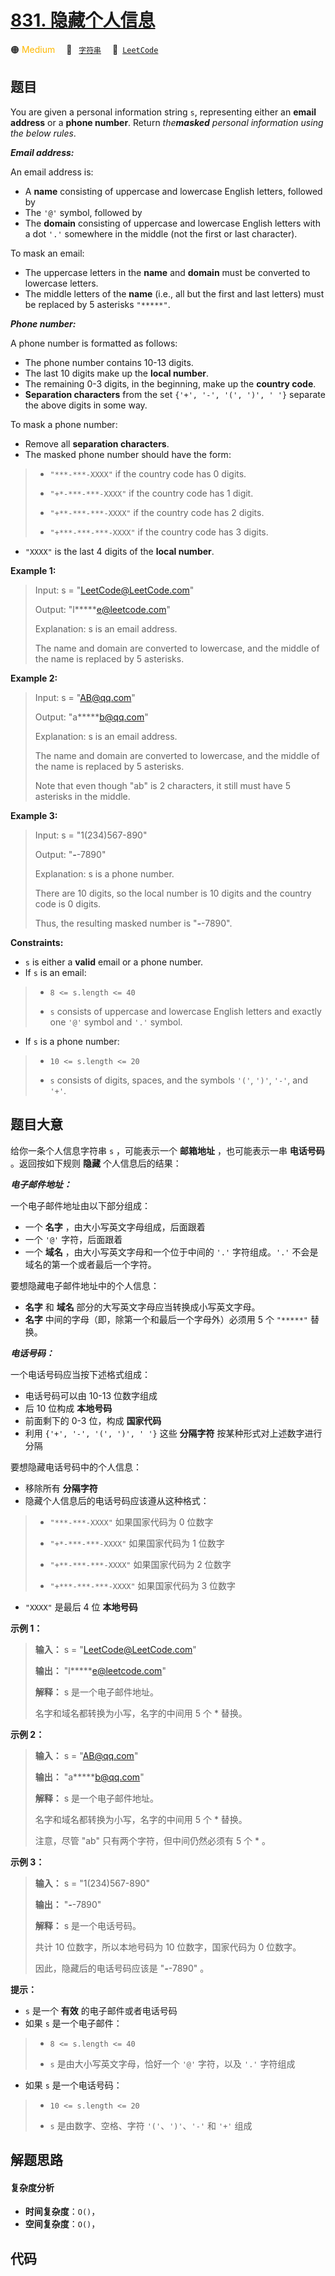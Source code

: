 # [831. 隐藏个人信息](https://leetcode.com/problems/masking-personal-information)

🟠 <font color=#ffb800>Medium</font>&emsp; 🔖&ensp; [`字符串`](/tag/string.md)&emsp; 🔗&ensp;[`LeetCode`](https://leetcode.com/problems/masking-personal-information)

## 题目

You are given a personal information string `s`, representing either an
**email address** or a **phone number**. Return _the**masked** personal
information using the below rules_.

_**Email address:**_

An email address is:

  * A **name** consisting of uppercase and lowercase English letters, followed by
  * The `'@'` symbol, followed by
  * The **domain** consisting of uppercase and lowercase English letters with a dot `'.'` somewhere in the middle (not the first or last character).

To mask an email:

  * The uppercase letters in the **name** and **domain** must be converted to lowercase letters.
  * The middle letters of the **name** (i.e., all but the first and last letters) must be replaced by 5 asterisks `"*****"`.

_**Phone number:**_

A phone number is formatted as follows:

  * The phone number contains 10-13 digits.
  * The last 10 digits make up the **local number**.
  * The remaining 0-3 digits, in the beginning, make up the **country code**.
  * **Separation characters** from the set `{'+', '-', '(', ')', ' '}` separate the above digits in some way.

To mask a phone number:

  * Remove all **separation characters**.
  * The masked phone number should have the form: 
> 
> * `"***-***-XXXX"` if the country code has 0 digits.
> 
> * `"+*-***-***-XXXX"` if the country code has 1 digit.
> 
> * `"+**-***-***-XXXX"` if the country code has 2 digits.
> 
> * `"+***-***-***-XXXX"` if the country code has 3 digits.
  * `"XXXX"` is the last 4 digits of the **local number**.



**Example 1:**

> Input: s = "LeetCode@LeetCode.com"
> 
> Output: "l*****e@leetcode.com"
> 
> Explanation: s is an email address.
> 
> The name and domain are converted to lowercase, and the middle of the name is replaced by 5 asterisks.

**Example 2:**

> Input: s = "AB@qq.com"
> 
> Output: "a*****b@qq.com"
> 
> Explanation: s is an email address.
> 
> The name and domain are converted to lowercase, and the middle of the name is replaced by 5 asterisks.
> 
> Note that even though "ab" is 2 characters, it still must have 5 asterisks in the middle.

**Example 3:**

> Input: s = "1(234)567-890"
> 
> Output: "***-***-7890"
> 
> Explanation: s is a phone number.
> 
> There are 10 digits, so the local number is 10 digits and the country code is 0 digits.
> 
> Thus, the resulting masked number is "***-***-7890".

**Constraints:**

  * `s` is either a **valid** email or a phone number.
  * If `s` is an email: 
> 
> * `8 <= s.length <= 40`
> 
> * `s` consists of uppercase and lowercase English letters and exactly one `'@'` symbol and `'.'` symbol.
  * If `s` is a phone number: 
> 
> * `10 <= s.length <= 20`
> 
> * `s` consists of digits, spaces, and the symbols `'('`, `')'`, `'-'`, and `'+'`.


## 题目大意

给你一条个人信息字符串 `s` ，可能表示一个 **邮箱地址** ，也可能表示一串 **电话号码** 。返回按如下规则 **隐藏** 个人信息后的结果：

_**电子邮件地址：**_

一个电子邮件地址由以下部分组成：

  * 一个 **名字** ，由大小写英文字母组成，后面跟着
  * 一个 `'@'` 字符，后面跟着
  * 一个 **域名** ，由大小写英文字母和一个位于中间的 `'.'` 字符组成。`'.'` 不会是域名的第一个或者最后一个字符。

要想隐藏电子邮件地址中的个人信息：

  * **名字** 和 **域名** 部分的大写英文字母应当转换成小写英文字母。
  * **名字** 中间的字母（即，除第一个和最后一个字母外）必须用 5 个 `"*****"` 替换。

_**电话号码：**_

一个电话号码应当按下述格式组成：

  * 电话号码可以由 10-13 位数字组成
  * 后 10 位构成 **本地号码**
  * 前面剩下的 0-3 位，构成 **国家代码**
  * 利用 `{'+', '-', '(', ')', ' '}` 这些 **分隔字符** 按某种形式对上述数字进行分隔

要想隐藏电话号码中的个人信息：

  * 移除所有 **分隔字符**
  * 隐藏个人信息后的电话号码应该遵从这种格式： 
> 
> * `"***-***-XXXX"` 如果国家代码为 0 位数字
> 
> * `"+*-***-***-XXXX"` 如果国家代码为 1 位数字
> 
> * `"+**-***-***-XXXX"` 如果国家代码为 2 位数字
> 
> * `"+***-***-***-XXXX"` 如果国家代码为 3 位数字
  * `"XXXX"` 是最后 4 位 **本地号码**



**示例 1：**

> 
> 
> 
> 
> 
> **输入：** s = "LeetCode@LeetCode.com"
> 
> **输出：** "l*****e@leetcode.com"
> 
> **解释：** s 是一个电子邮件地址。
> 
> 名字和域名都转换为小写，名字的中间用 5 个 * 替换。
> 
> 

**示例 2：**

> 
> 
> 
> 
> 
> **输入：** s = "AB@qq.com"
> 
> **输出：** "a*****b@qq.com"
> 
> **解释：** s 是一个电子邮件地址。
> 
> 名字和域名都转换为小写，名字的中间用 5 个 * 替换。
> 
> 注意，尽管 "ab" 只有两个字符，但中间仍然必须有 5 个 * 。
> 
> 

**示例 3：**

> 
> 
> 
> 
> 
> **输入：** s = "1(234)567-890"
> 
> **输出：** "***-***-7890"
> 
> **解释：** s 是一个电话号码。
> 
> 共计 10 位数字，所以本地号码为 10 位数字，国家代码为 0 位数字。
> 
> 因此，隐藏后的电话号码应该是 "***-***-7890" 。
> 
> 



**提示：**

  * `s` 是一个 **有效** 的电子邮件或者电话号码
  * 如果 `s` 是一个电子邮件： 
> 
> * `8 <= s.length <= 40`
> 
> * `s` 是由大小写英文字母，恰好一个 `'@'` 字符，以及 `'.'` 字符组成
  * 如果 `s` 是一个电话号码： 
> 
> * `10 <= s.length <= 20`
> 
> * `s` 是由数字、空格、字符 `'('`、`')'`、`'-'` 和 `'+'` 组成


## 解题思路

#### 复杂度分析

- **时间复杂度**：`O()`，
- **空间复杂度**：`O()`，

## 代码

```javascript

```